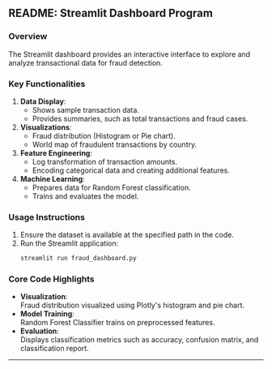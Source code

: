 ## README: Streamlit Dashboard Program 

### **Overview**  
The Streamlit dashboard provides an interactive interface to explore and analyze transactional data for fraud detection.

### **Key Functionalities**  
1. **Data Display**:
   - Shows sample transaction data.
   - Provides summaries, such as total transactions and fraud cases.
2. **Visualizations**:
   - Fraud distribution (Histogram or Pie chart).
   - World map of fraudulent transactions by country.
3. **Feature Engineering**:
   - Log transformation of transaction amounts.
   - Encoding categorical data and creating additional features.
4. **Machine Learning**:
   - Prepares data for Random Forest classification.
   - Trains and evaluates the model.

### **Usage Instructions**  
1. Ensure the dataset is available at the specified path in the code.
2. Run the Streamlit application:
   ```bash
   streamlit run fraud_dashboard.py
   ```

### **Core Code Highlights**  
- **Visualization**:  
  Fraud distribution visualized using Plotly's histogram and pie chart.
- **Model Training**:  
  Random Forest Classifier trains on preprocessed features.
- **Evaluation**:  
  Displays classification metrics such as accuracy, confusion matrix, and classification report.

---
